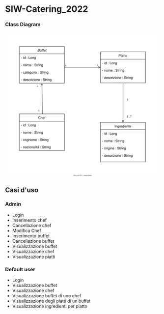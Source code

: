 # SIW-Catering_2022

### Class Diagram

![](classDiagram-catering.svg)

## Casi d'uso

### Admin
- Login
- Inserimento chef
- Cancellazione chef
- Modifica Chef
- Inserimento buffet
- Cancellazione buffet
- Visualizzazione buffet
- Visualizzazione chef
- Visualizzazione piatti



### Default user
- Login
- Visualizzazione buffet
- Visualizzazione chef
- Visualizzazione buffet di uno chef
- Visualizzazione degli piatti di un buffet
- Visualizzazione ingredienti per piatto
